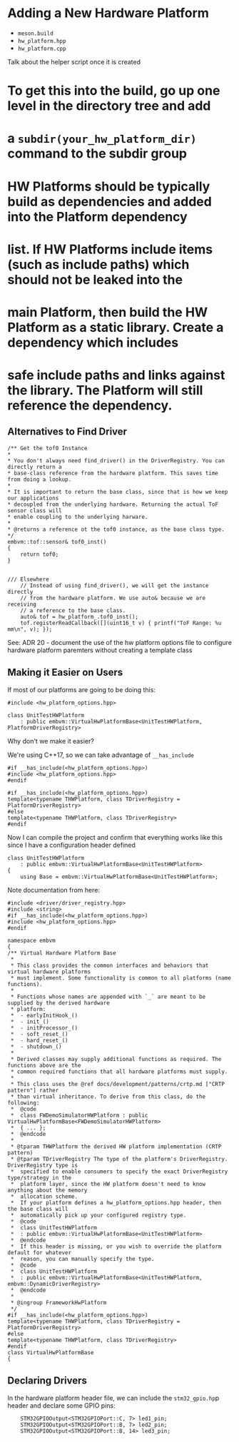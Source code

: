# Adding a New Hardware Platform

* `meson.build`
* `hw_platform.hpp`
* `hw_platform.cpp`

Talk about the helper script once it is created


# To get this into the build, go up one level in the directory tree and add
# a `subdir(your_hw_platform_dir)` command to the subdir group

# HW Platforms should be typically build as dependencies and added into the Platform dependency
# list. If HW Platforms include items (such as include paths) which should not be leaked into the
# main Platform, then build the HW Platform as a static library. Create a dependency which includes
# safe include paths and links against the library. The Platform will still reference the dependency.


## Alternatives to Find Driver

```
/** Get the tof0 Instance
*
* You don't always need find_driver() in the DriverRegistry. You can directly return a
* base-class reference from the hardware platform. This saves time from doing a lookup.
*
* It is important to return the base class, since that is how we keep our applications
* decoupled from the underlying hardware. Returning the actual ToF sensor class will
* enable coupling to the underlying harware.
*
* @returns a reference ot the tof0 instance, as the base class type.
*/
embvm::tof::sensor& tof0_inst()
{
	return tof0;
}


/// Elsewhere
	// Instead of using find_driver(), we will get the instance directly
	// from the hardware platform. We use auto& because we are receiving
	// a reference to the base class.
	auto& tof = hw_platform_.tof0_inst();
	tof.registerReadCallback([](uint16_t v) { printf("ToF Range: %u mm\n", v); });

```




See: ADR 20 - document the use of the hw platform options file to configure hardware platform paremters without creating a template class



## Making it Easier on Users

If most of our platforms are going to be doing this:

```
#include <hw_platform_options.hpp>

class UnitTestHWPlatform
    : public embvm::VirtualHwPlatformBase<UnitTestHWPlatform, PlatformDriverRegistry>
```

Why don't we make it easier?

We're using C++17, so we can take advantage of `__has_include`

```
#if __has_include(<hw_platform_options.hpp>)
#include <hw_platform_options.hpp>
#endif
```

```
#if __has_include(<hw_platform_options.hpp>)
template<typename THWPlatform, class TDriverRegistry = PlatformDriverRegistry>
#else
template<typename THWPlatform, class TDriverRegistry>
#endif
```

Now I can compile the project and confirm that everything works like this since I have a configuration header defined

```
class UnitTestHWPlatform
    : public embvm::VirtualHwPlatformBase<UnitTestHWPlatform>
{
    using Base = embvm::VirtualHwPlatformBase<UnitTestHWPlatform>;
```

Note documentation from here:

```
#include <driver/driver_registry.hpp>
#include <string>
#if __has_include(<hw_platform_options.hpp>)
#include <hw_platform_options.hpp>
#endif

namespace embvm
{
/** Virtual Hardware Platform Base
 *
 * This class provides the common interfaces and behaviors that virtual hardware platforms
 * must implement. Some functionality is common to all platforms (name functions).
 *
 * Functions whose names are appended with `_` are meant to be supplied by the derived hardware
 * platform:
 *  - earlyInitHook_()
 *  - init_()
 *  - initProcessor_()
 *  - soft_reset_()
 *  - hard_reset_()
 *  - shutdown_()
 *
 * Derived classes may supply additional functions as required. The functions above are the
 * common required functions that all hardware platforms must supply.
 *
 * This class uses the @ref docs/development/patterns/crtp.md ["CRTP pattern"] rather
 * than virtual inheritance. To derive from this class, do the following:
 *  @code
 *  class FWDemoSimulatorHWPlatform : public VirtualHwPlatformBase<FWDemoSimulatorHWPlatform>
 *  { ... };
 *  @endcode
 *
 * @tparam THWPlatform the derived HW platform implementation (CRTP pattern)
 * @tparam TDriverRegistry The type of the platform's DriverRegistry. DriverRegistry type is
 *  specified to enable consumers to specify the exact DriverRegistry type/strategy in the
 *  platform layer, since the HW platform doesn't need to know anything about the memory
 *  allocation scheme.
 *  If your platform defines a hw_platform_options.hpp header, then the base class will
 *  automatically pick up your configured registry type.
 *  @code
 *  class UnitTestHWPlatform
 *  : public embvm::VirtualHwPlatformBase<UnitTestHWPlatform>
 *  @endcode
 *  If this header is missing, or you wish to override the platform default for whatever
 *  reason, you can manually specify the type.
 *  @code
 *  class UnitTestHWPlatform
 *  : public embvm::VirtualHwPlatformBase<UnitTestHWPlatform, embvm::DynamicDriverRegistry>
 *  @endcode
 *
 * @ingroup FrameworkHwPlatform
 */
#if __has_include(<hw_platform_options.hpp>)
template<typename THWPlatform, class TDriverRegistry = PlatformDriverRegistry>
#else
template<typename THWPlatform, class TDriverRegistry>
#endif
class VirtualHwPlatformBase
{
```

## Declaring Drivers

In the hardware platform header file, we can include the `stm32_gpio.hp`p header and declare some GPIO pins:
    
```
    STM32GPIOOutput<STM32GPIOPort::C, 7> led1_pin;
    STM32GPIOOutput<STM32GPIOPort::B, 7> led2_pin;
    STM32GPIOOutput<STM32GPIOPort::B, 14> led3_pin;
```
